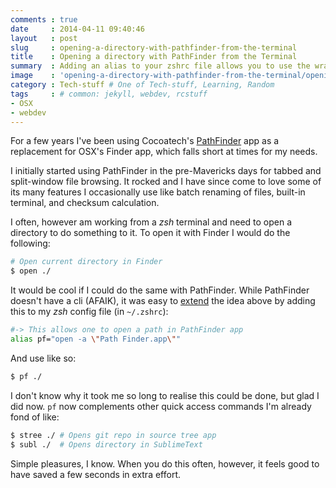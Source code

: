 ```yaml
---
comments : true
date     : 2014-04-11 09:40:46
layout   : post
slug     : opening-a-directory-with-pathfinder-from-the-terminal
title    : Opening a directory with PathFinder from the Terminal
summary  : Adding an alias to your zshrc file allows you to use the wrap terminal's -open- command to make a -pf- (PathFinder) command.
image    : 'opening-a-directory-with-pathfinder-from-the-terminal/opening-a-directory-with-pathfinder-from-the-terminal.png'
category : Tech-stuff # One of Tech-stuff, Learning, Random
tags     : # common: jekyll, webdev, rcstuff
- OSX
- webdev
---
```


For a few years I've been using Cocoatech's [PathFinder][1] app as a replacement for OSX's Finder app, which falls short at times for my needs.

I initially started using PathFinder in the pre-Mavericks days for tabbed and split-window file browsing. It rocked and I have since come to love some of its many features I occasionally use like batch renaming of files, built-in terminal, and checksum calculation.

I often, however am working from a *zsh* terminal and need to open a directory to do something to it. To open it with Finder I would do the following:

```bash
# Open current directory in Finder
$ open ./
```

It would be cool if I could do the same with PathFinder. While PathFinder doesn't have a cli (AFAIK), it was easy to [extend][2] the idea above by adding this to my *zsh* config file (in `~/.zshrc`):

```bash
#-> This allows one to open a path in PathFinder app
alias pf="open -a \"Path Finder.app\""
```

And use like so:

```bash
$ pf ./
```

I don't know why it took me so long to realise this could be done, but glad I did now. `pf` now complements other quick access commands I'm already fond of like:

```bash
$ stree ./ # Opens git repo in source tree app
$ subl ./  # Opens directory in SublimeText
```

Simple pleasures, I know. When you do this often, however, it feels good to have saved a few seconds in extra effort.

[1]: http://cocoatech.com/pathfinder/
[2]: http://alexking.org/blog/2011/11/20/open-in-pathfinder-from-the-terminal